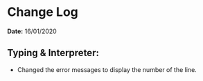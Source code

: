 # Change Log

**Date:** 16/01/2020

## Typing & Interpreter:

- Changed the error messages to display the number of the line.

